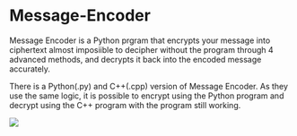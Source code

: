 # Message-Encoder
Message Encoder is a Python prgram that encrypts your message into ciphertext almost imposiible to decipher without the program through 4 advanced methods, and decrypts it back into the encoded message accurately.

There is a Python(.py) and C++(.cpp) version of Message Encoder. As they use the same logic, it is possible to encrypt using the Python program and decrypt using the C++ program with the program still working.

![](https://view-counter.tobyhagan.com/?user=ShashCode2348/Message-Encoder)
